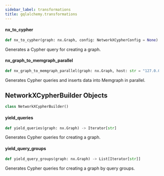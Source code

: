 ```yaml
---
sidebar_label: transformations
title: gqlalchemy.transformations
---
```


#### nx\_to\_cypher

```python
def nx_to_cypher(graph: nx.Graph, config: NetworkXCypherConfig = None) -> Iterator[str]
```

Generates a Cypher query for creating a graph.

#### nx\_graph\_to\_memgraph\_parallel

```python
def nx_graph_to_memgraph_parallel(graph: nx.Graph, host: str = "127.0.0.1", port: int = 7687, username: str = "", password: str = "", encrypted: bool = False, config: NetworkXCypherConfig = None) -> None
```

Generates Cypher queries and inserts data into Memgraph in parallel.

## NetworkXCypherBuilder Objects

```python
class NetworkXCypherBuilder()
```

#### yield\_queries

```python
def yield_queries(graph: nx.Graph) -> Iterator[str]
```

Generates Cypher queries for creating a graph.

#### yield\_query\_groups

```python
def yield_query_groups(graph: nx.Graph) -> List[Iterator[str]]
```

Generates Cypher queries for creating a graph by query groups.

